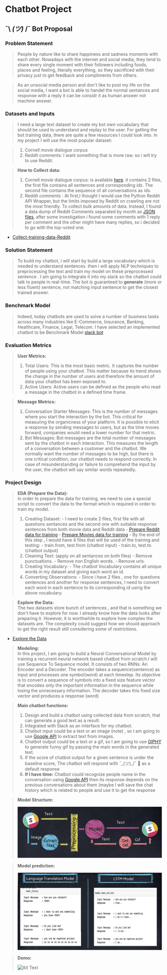 # Chatbot Project

##  ¯\ _(ツ)_ /¯ Bot Proposal

### Problem Statement
> People by nature like to share happiness and sadness moments with each other. Nowadays with the internet and social media, they tend to share every single moment with their followers including foods, places and feeling, literally everything, so they sacrificed with their privacy just to get feedback and compliments from others.  

>As an unsocial media person and don't like to post my life on the social media, I want a bot is able to handel the normal sentances and response with a reply it can be considr it as human answer not machine answer.


### Datasets and Inputs

>I need a large text dataset to create my bot own vocabulary that should be used to understand and replay to the user.
>For getting the bot training data, there are quite a few resources I could look into. In my project I will use the most popular dataset:

> 1. Cornell movie dialogue corpus
> 2. Reddit comments: I want something that is more raw. so i will try to use Reddit.

> **How to Collect data:**
> 1. Cornell movie dialogue corpus: is available [here](https://www.cs.cornell.edu/~cristian/Cornell_Movie-Dialogs_Corpus.html). it contains 2 files, the first file contains all sentences and corresponding ids. The second file contains the sequence of all conversations as ids.
> 2. Reddit comments : At first,I thought I would use the Python Reddit API Wrapper, but the limits imposed by Reddit on crawling are not the most friendly. To collect bulk amounts of data. Instead, I found a data dump of Reddit Comments separated by month as [JSON files](https://files.pushshift.io/reddit/comments/), after some investigation i found some comments with 1 reply per comment and the other might have many replies, so i decided to go with the top-voted one.
  - [Collect-training-data-Reddit](https://github.com/EsraaMadi/Chatbot/blob/master/code/Collecting%20data/01-Collect-training-data-Reddit.ipynb)


### Solution Statement

>To build my chatbot, i will start by build a large vocabulary which is needed to understand sentences. then i will apply NLP techniques to preprocessing the text and train my model on these preprocessed sentence . I am going to integrate it into my slack so the chatbot could talk to people in real-time.  The bot is guaranteed to **generate** (more or less fluent) sentence, not matching input sentence to get the closest trained answer.

### Benchmark Model

> Indeed, today chatbots are used to solve a number of business tasks across many industries like E-Commerce, Insurance, Banking, Healthcare, Finance, Legal, Telecom.
I have selected an implemented chatbot to be Benchmark Model [slack bot](https://github.com/juliakreutzer/neural-slack-bot)

### Evaluation Metrics
> **User Metrics:**<br>
> 1. Total Users: This is the most basic metric. It captures the number of people using your chatbot. This matter because its trend shows the change in the number of users and therefore the amount of data your chatbot has been exposed to.
> 2. Active Users: Active users can be defined as the people who read a message in the chatbot in a defined time frame.  

> **Message Metrics:**<br>
> 1. Conversation Starter Messages: This is the number of messages where you start the interaction by the bot. This critical for measuring the organicness of your platform. It is possible to elicit a response by sending messages to users, but as the time moves forward, companies would need a lower number for that metric.
> 2. Bot Messages: Bot messages are the total number of messages sent by the chatbot in each interaction. This measures the length of a conversation between a customer and the chatbot. We normally want the number of messages to be high, but there is one critical condition, our chatbot needs to respond correctly. In case of misunderstanding or failure to comprehend the input by the user, the chatbot will say similar words repeatedly.

### Project Design

>**EDA (Prepare the Data):**<br>
>In order to prepare the data for training, we need to use a special script to convert the data to the format which is required in order to train my model.
>1. Creating Dataset:
    - I need to create 2 files, first file with all questions sentances and the second one with suitable response sentences from both movie data and Reddit data
      - [Prepare Reddit data for training](https://github.com/EsraaMadi/Chatbot/blob/master/code/Collecting%20data/02-ii-Training-Data-Files-Reddit.ipynb)
      - [Prepare Movies data for training](https://github.com/EsraaMadi/Chatbot/blob/master/code/Collecting%20data/02-i-Training-Data-Files-Movies.ipynb)
    - By the end of this step , I would have 4 files that will be used of the training and testing:
        - train.from, test.from (chatbot input)
        - train.to, test.to (chatbot output)<br>
>2. Cleaning Text: (apply on all sentances on both files)
    - Remove punctuations.
    - Remove non English words.
    - Remove urls.<br>
>3. Creating Vocabulary:
    - The chatbot Vocabulary contains all unique words in my dataset and giving each word an id. <br>
>4. Converting Observations:
    - Since i have 2 files , one for questions sentences and another for response sentences, I need to convert each word in each sentence to its corresponding id using the above vocabulary.<br>

>**Explore the Data:**<br>
>The two datasets store bunch of sentences , and that is something we don't have to explore for now. I already know how the data looks after preparing it. However, it is worthwhile to explore how complex the datasets are. The complexity could suggest how we should approach to get the right result still considering some of restrictions.
  - [Explore the Data](https://github.com/EsraaMadi/Chatbot/blob/master/code/Collecting%20data/03-Explore_Data.ipynb)<br>


>**Modeling:**<br>
>In this project, I am going to build a Neural Conversational Model by training a recurrent neural network based chatbot from scratch.I will use Sequence To Sequence model. It consists of two RNNs: An Encoder and a Decoder. The encoder takes a sequence(sentence) as input and processes one symbol(word) at each timestep. Its objective is to convert a sequence of symbols into a fixed size feature vector that encodes only the important information in the sequence while losing the unnecessary information. The decoder takes this fixed size vector and produces a response (word)<br>


>**Main chatbot functions:**<br>
>1. Design and build a chatbot using collected data from scratch, that can generate a good text as a result.
>2. Integrated with Slack as an interface for my chatbot.
>3. Chatbot input could be a text or an image (note) , so I am going to use [Google API](https://cloud.google.com/vision/) to extract text from images.
> 4. Chatbot output could be a text or a gif, so I am going to use [GIPHY](https://giphy.com/search/funny-photoshoot) to generate funny gif by passing the main words in the generated text.
> 5. If the score of chatbot output for a given sentence is under the baseline score, The chatbot will respond with ¯\_(ツ)_/¯ 🤷 as a default response<br>
> 6. **If I have time:** Chatbot could recognize people name in the conversation using [Google API](https://cloud.google.com/natural-language/) then its response depends on the previous conversations about them (maybe I will save the chat history which is related to people and use it to get the response<br>

>**Model Structure:**<br>
>
>![alt text](images/model.png "Chatbot Model")


>**Model prediction:**<br>
>
>![Alt Text](images/chatbot_pred.png)

>**Demo:**<br>
>
>![Alt Text](images/chatbot_gif-min.gif)
